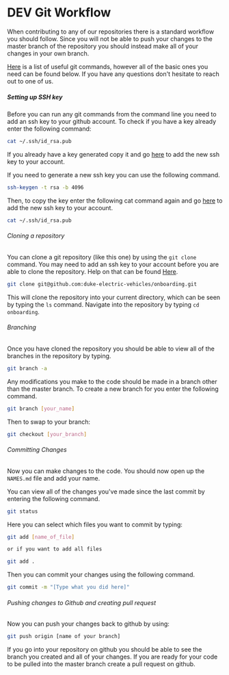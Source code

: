 # DEV Git Workflow

When contributing to any of our repositories there is a standard workflow you should follow. Since you will not be able to push your changes to the master branch of the repository you should instead make all of your changes in your own branch.

[Here](https://github.com/joshnh/Git-Commands) is a list of useful git commands, however all of the basic ones you need can be found below. If you have any questions don't hesitate to reach out to one of us. 

##### Setting up SSH key
Before you can run any git commands from the command line you need to add an ssh key to your github account. To check if you have a key already enter the following command:
```bash
cat ~/.ssh/id_rsa.pub
```

If you already have a key generated copy it and go [here](https://github.com/settings/keys) to add the new ssh key to your account.

If you need to generate a new ssh key you can use the following command.

```bash
ssh-keygen -t rsa -b 4096
```

Then, to copy the key enter the following cat command again and go [here](https://github.com/settings/keys) to add the new ssh key to your account.

```bash
cat ~/.ssh/id_rsa.pub
```

###### Cloning a repository

You can clone a git repository (like this one) by using the ```git clone``` command. You may need to add an ssh key to your account before you are able to clone the repository. Help on that can be found [Here](https://help.github.com/en/articles/adding-a-new-ssh-key-to-your-github-account).

```bash
git clone git@github.com:duke-electric-vehicles/onboarding.git
```

This will clone the repository into your current directory, which can be seen by typing the ```ls``` command. Navigate into the repository by typing ```cd onboarding```.

###### Branching

Once you have cloned the repository you should be able to view all of the branches in the repository by typing.

```bash
git branch -a
```

Any modifications you make to the code should be made in a branch other than the master branch. To create a new branch for you enter the following command.

```bash
git branch [your_name]
```

Then to swap to your branch:

```bash
git checkout [your_branch]
```

###### Committing Changes

Now you can make changes to the code. You should now open up the ```NAMES.md``` file and add your name.

You can view all of the changes you've made since the last commit by entering the following command.

```bash
git status
```

Here you can select which files you want to commit by typing:
```bash
git add [name_of_file]

or if you want to add all files

git add .
```

Then you can commit your changes using the following command.
```bash
git commit -m "[Type what you did here]"
```

###### Pushing changes to Github and creating pull request

Now you can push your changes back to github by using:

```bash
git push origin [name of your branch]
```

If you go into your repository on github you should be able to see the branch you created and all of your changes. If you are ready for your code to be pulled into the master branch create a pull request on github.
